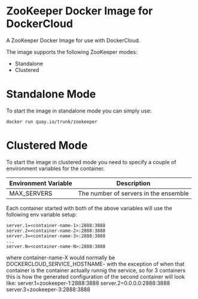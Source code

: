 ZooKeeper Docker Image for DockerCloud
================================

A ZooKeeper Docker Image for use with DockerCloud.

The image supports the following ZooKeeper modes:

* Standalone
* Clustered

# Standalone Mode
To start the image in standalone mode you can simply use:

    docker run quay.io/trunk/zookeeper

# Clustered Mode
To start the image in clustered mode you need to specify a couple of environment variables for the container.

| Environment Variable                          | Description                           |
| --------------------------------------------- | --------------------------------------|
| MAX_SERVERS                                   | The number of servers in the ensemble |


Each container started with both of the above variables will use the following env variable setup:

    server.1=<container-name-1>:2888:3888
    server.2=<container-name-2>:2888:3888
    server.3=<container-name-3>:2888:3888
    ...
    server.N=<container-name-N>:2888:3888

where container-name-X would normally be DOCKERCLOUD_SERVICE_HOSTNAME-<index> with the exception of when that container is the container actually runnig the service, so for 3 containers this is how the generated configuration of the second container will look like:
    server.1=zookeeper-1:2888:3888
    server.2=0.0.0.0:2888:3888
    server.3=zookeeper-3:2888:3888


